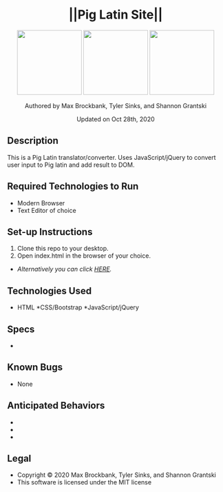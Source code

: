 <h1 align="center">||Pig Latin Site||</h1>
<div align="center">
<img src="https://github.com/MaxBrockbank.png" width="150px" height="auto" >
<img src="https://github.com/sinkstyt.png" width="150px" height="auto" >
<img src="https://github.com/grantskis.png" width="150px" height="auto" >
</div>
<p align="center">Authored by Max Brockbank, Tyler Sinks, and Shannon Grantski</p>
<p align="center">Updated on Oct 28th, 2020</p>

## Description
This is a Pig Latin translator/converter. Uses JavaScript/jQuery to convert user input to Pig latin and add result to DOM. 

## Required Technologies to Run
* Modern Browser
* Text Editor of choice

## Set-up Instructions
1. Clone this repo to your desktop.
2. Open index.html in the browser of your choice.
* <em>Alternatively you can click [HERE](https://maxbrockbank.github.io/pig-latin-site/).</em>

## Technologies Used
* HTML
*CSS/Bootstrap
*JavaScript/jQuery

## Specs
*

## Known Bugs
* None

## Anticipated Behaviors
* 
* 
* 

## Legal
* Copyright © 2020 Max Brockbank, Tyler Sinks, and Shannon Grantski
* This software is licensed under the MIT license 